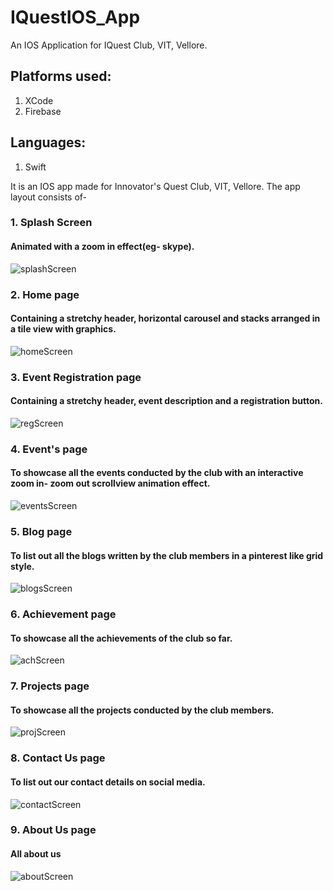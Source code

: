 # IQuestIOS_App
An IOS Application for IQuest Club, VIT, Vellore.

## Platforms used:
1. XCode
2. Firebase

## Languages:
1. Swift

It is an IOS app made for Innovator's Quest Club, VIT, Vellore. The app layout consists of-
### 1. Splash Screen 
#### Animated with a zoom in effect(eg- skype).
![splashScreen](https://user-images.githubusercontent.com/64418209/189524764-038b9af9-6ec9-4bed-b388-6dc19ee97c92.gif)
    
### 2. Home page 
#### Containing a stretchy header, horizontal carousel and stacks arranged in a tile view with graphics.
![homeScreen](https://user-images.githubusercontent.com/64418209/189524975-72909780-53a7-4b51-be03-130b3230131d.gif)
    
### 3. Event Registration page 
#### Containing a stretchy header, event description and a registration button.
![regScreen](https://user-images.githubusercontent.com/64418209/189524997-359c4c17-517e-46af-9af8-190de4060066.gif)
    
### 4. Event's page 
#### To showcase all the events conducted by the club with an interactive zoom in- zoom out scrollview animation effect.
![eventsScreen](https://user-images.githubusercontent.com/64418209/189525352-a979b91d-976c-4760-809c-9c2adbb8bf44.gif)

### 5. Blog page
#### To list out all the blogs written by the club members in a pinterest like grid style.
![blogsScreen](https://user-images.githubusercontent.com/64418209/189525403-28b468b0-2c56-466f-a264-088e64308ce7.gif)
    
### 6. Achievement page
#### To showcase all the achievements of the club so far.
![achScreen](https://user-images.githubusercontent.com/64418209/189525522-17754e42-4fc5-475a-b178-77695022ac05.gif)
    
### 7. Projects page
#### To showcase all the projects conducted by the club members.
![projScreen](https://user-images.githubusercontent.com/64418209/189525691-cc2d8c7a-abe8-402b-9167-d20bed4e527e.gif)

### 8. Contact Us page
#### To list out our contact details on social media.
![contactScreen](https://user-images.githubusercontent.com/64418209/189525811-c0bb9835-6e8b-4f57-a3b0-b9c0ca6b61d4.gif)

### 9. About Us page
#### All about us
![aboutScreen](https://user-images.githubusercontent.com/64418209/189525790-94edfb8a-51c7-4b5f-abb6-b70661a79b57.gif)


